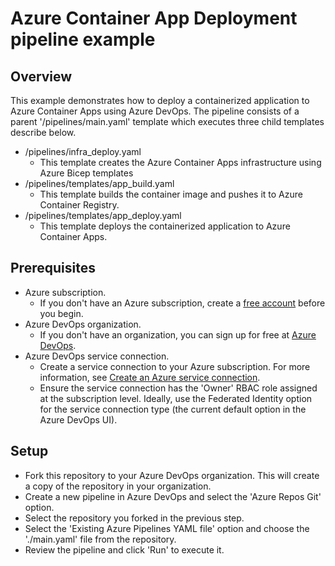 # Azure Container App Deployment pipeline example

## Overview

This example demonstrates how to deploy a containerized application to Azure Container Apps using Azure DevOps. The pipeline consists of a parent '/pipelines/main.yaml' template which executes three child templates describe below.

- /pipelines/infra_deploy.yaml
  - This template creates the Azure Container Apps infrastructure using Azure Bicep templates
- /pipelines/templates/app_build.yaml
  - This template builds the container image and pushes it to Azure Container Registry.
- /pipelines/templates/app_deploy.yaml
  - This template deploys the containerized application to Azure Container Apps.

## Prerequisites

- Azure subscription.
  - If you don't have an Azure subscription, create a [free account](https://azure.microsoft.com/free/?ref=microsoft.com&utm_source=microsoft.com&utm_medium=docs&utm_campaign=visualstudio) before you begin.
- Azure DevOps organization.
  - If you don't have an organization, you can sign up for free at [Azure DevOps](https://dev.azure.com/?WT.mc_id=DOP-MVP-5001511).
- Azure DevOps service connection.
  - Create a service connection to your Azure subscription. For more information, see [Create an Azure service connection](https://go.microsoft.com/fwlink/?LinkId=623000).
  - Ensure the service connection has the 'Owner' RBAC role assigned at the subscription level. Ideally, use the Federated Identity option for the service connection type (the current default option in the Azure DevOps UI).

## Setup

- Fork this repository to your Azure DevOps organization. This will create a copy of the repository in your organization.
- Create a new pipeline in Azure DevOps and select the 'Azure Repos Git' option.
- Select the repository you forked in the previous step.
- Select the 'Existing Azure Pipelines YAML file' option and choose the './main.yaml' file from the repository.
- Review the pipeline and click 'Run' to execute it.
